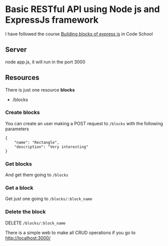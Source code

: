 # Basic RESTful API using Node js and ExpressJs framework

I have followed the course [Building blocks of express js](http://campus.codeschool.com/courses/building-blocks-of-express-js/contents) in Code School

## Server
node app.js, it will run in the port 3000

## Resources
There is just one resource **blocks**

- /blocks

### Create blocks
You can create an user making a POST request to ```/blocks``` with the following parameters

	{
		"name": "Rectangle",
		"description": "Very interesting"
	}

### Get blocks
And get them going to ```/blocks```

### Get a block
Get just one going to ```/blocks/:block_name```

### Delete the block
DELETE ```/blocks/:block_name```

There is a simple web to make all CRUD operations if you go to [http://localhost:3000/](http://localhost:3000/)